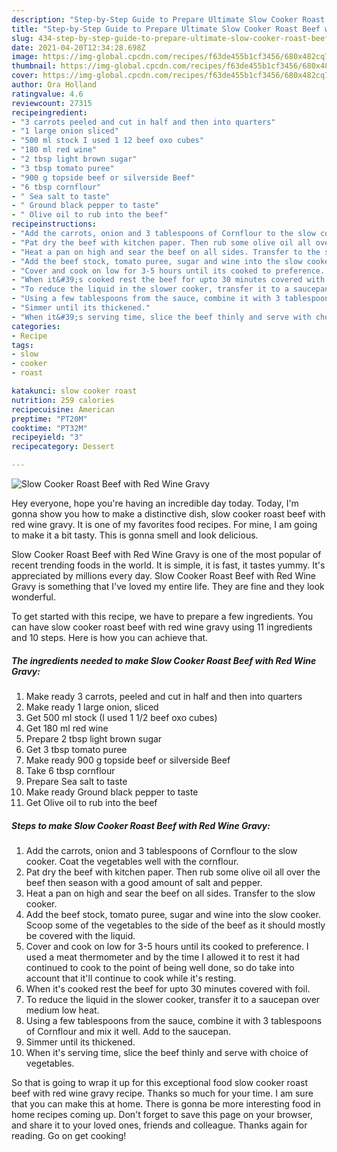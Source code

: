 ```yaml
---
description: "Step-by-Step Guide to Prepare Ultimate Slow Cooker Roast Beef with Red Wine Gravy"
title: "Step-by-Step Guide to Prepare Ultimate Slow Cooker Roast Beef with Red Wine Gravy"
slug: 434-step-by-step-guide-to-prepare-ultimate-slow-cooker-roast-beef-with-red-wine-gravy
date: 2021-04-20T12:34:28.698Z
image: https://img-global.cpcdn.com/recipes/f63de455b1cf3456/680x482cq70/slow-cooker-roast-beef-with-red-wine-gravy-recipe-main-photo.jpg
thumbnail: https://img-global.cpcdn.com/recipes/f63de455b1cf3456/680x482cq70/slow-cooker-roast-beef-with-red-wine-gravy-recipe-main-photo.jpg
cover: https://img-global.cpcdn.com/recipes/f63de455b1cf3456/680x482cq70/slow-cooker-roast-beef-with-red-wine-gravy-recipe-main-photo.jpg
author: Ora Holland
ratingvalue: 4.6
reviewcount: 27315
recipeingredient:
- "3 carrots peeled and cut in half and then into quarters"
- "1 large onion sliced"
- "500 ml stock I used 1 12 beef oxo cubes"
- "180 ml red wine"
- "2 tbsp light brown sugar"
- "3 tbsp tomato puree"
- "900 g topside beef or silverside Beef"
- "6 tbsp cornflour"
- " Sea salt to taste"
- " Ground black pepper to taste"
- " Olive oil to rub into the beef"
recipeinstructions:
- "Add the carrots, onion and 3 tablespoons of Cornflour to the slow cooker. Coat the vegetables well with the cornflour."
- "Pat dry the beef with kitchen paper. Then rub some olive oil all over the beef then season with a good amount of salt and pepper."
- "Heat a pan on high and sear the beef on all sides. Transfer to the slow cooker."
- "Add the beef stock, tomato puree, sugar and wine into the slow cooker. Scoop some of the vegetables to the side of the beef as it should mostly be covered with the liquid."
- "Cover and cook on low for 3-5 hours until its cooked to preference. I used a meat thermometer and by the time I allowed it to rest it had continued to cook to the point of being well done, so do take into account that it&#39;ll continue to cook while it&#39;s resting."
- "When it&#39;s cooked rest the beef for upto 30 minutes covered with foil."
- "To reduce the liquid in the slower cooker, transfer it to a saucepan over medium low heat."
- "Using a few tablespoons from the sauce, combine it with 3 tablespoons of Cornflour and mix it well. Add to the saucepan."
- "Simmer until its thickened."
- "When it&#39;s serving time, slice the beef thinly and serve with choice of vegetables."
categories:
- Recipe
tags:
- slow
- cooker
- roast

katakunci: slow cooker roast 
nutrition: 259 calories
recipecuisine: American
preptime: "PT20M"
cooktime: "PT32M"
recipeyield: "3"
recipecategory: Dessert

---
```



![Slow Cooker Roast Beef with Red Wine Gravy](https://img-global.cpcdn.com/recipes/f63de455b1cf3456/680x482cq70/slow-cooker-roast-beef-with-red-wine-gravy-recipe-main-photo.jpg)

Hey everyone, hope you're having an incredible day today. Today, I'm gonna show you how to make a distinctive dish, slow cooker roast beef with red wine gravy. It is one of my favorites food recipes. For mine, I am going to make it a bit tasty. This is gonna smell and look delicious.



Slow Cooker Roast Beef with Red Wine Gravy is one of the most popular of recent trending foods in the world. It is simple, it is fast, it tastes yummy. It's appreciated by millions every day. Slow Cooker Roast Beef with Red Wine Gravy is something that I've loved my entire life. They are fine and they look wonderful.


To get started with this recipe, we have to prepare a few ingredients. You can have slow cooker roast beef with red wine gravy using 11 ingredients and 10 steps. Here is how you can achieve that.

<!--inarticleads1-->

##### The ingredients needed to make Slow Cooker Roast Beef with Red Wine Gravy:

1. Make ready 3 carrots, peeled and cut in half and then into quarters
1. Make ready 1 large onion, sliced
1. Get 500 ml stock (I used 1 1/2 beef oxo cubes)
1. Get 180 ml red wine
1. Prepare 2 tbsp light brown sugar
1. Get 3 tbsp tomato puree
1. Make ready 900 g topside beef or silverside Beef
1. Take 6 tbsp cornflour
1. Prepare  Sea salt to taste
1. Make ready  Ground black pepper to taste
1. Get  Olive oil to rub into the beef




<!--inarticleads2-->

##### Steps to make Slow Cooker Roast Beef with Red Wine Gravy:

1. Add the carrots, onion and 3 tablespoons of Cornflour to the slow cooker. Coat the vegetables well with the cornflour.
1. Pat dry the beef with kitchen paper. Then rub some olive oil all over the beef then season with a good amount of salt and pepper.
1. Heat a pan on high and sear the beef on all sides. Transfer to the slow cooker.
1. Add the beef stock, tomato puree, sugar and wine into the slow cooker. Scoop some of the vegetables to the side of the beef as it should mostly be covered with the liquid.
1. Cover and cook on low for 3-5 hours until its cooked to preference. I used a meat thermometer and by the time I allowed it to rest it had continued to cook to the point of being well done, so do take into account that it&#39;ll continue to cook while it&#39;s resting.
1. When it&#39;s cooked rest the beef for upto 30 minutes covered with foil.
1. To reduce the liquid in the slower cooker, transfer it to a saucepan over medium low heat.
1. Using a few tablespoons from the sauce, combine it with 3 tablespoons of Cornflour and mix it well. Add to the saucepan.
1. Simmer until its thickened.
1. When it&#39;s serving time, slice the beef thinly and serve with choice of vegetables.




So that is going to wrap it up for this exceptional food slow cooker roast beef with red wine gravy recipe. Thanks so much for your time. I am sure that you can make this at home. There is gonna be more interesting food in home recipes coming up. Don't forget to save this page on your browser, and share it to your loved ones, friends and colleague. Thanks again for reading. Go on get cooking!
